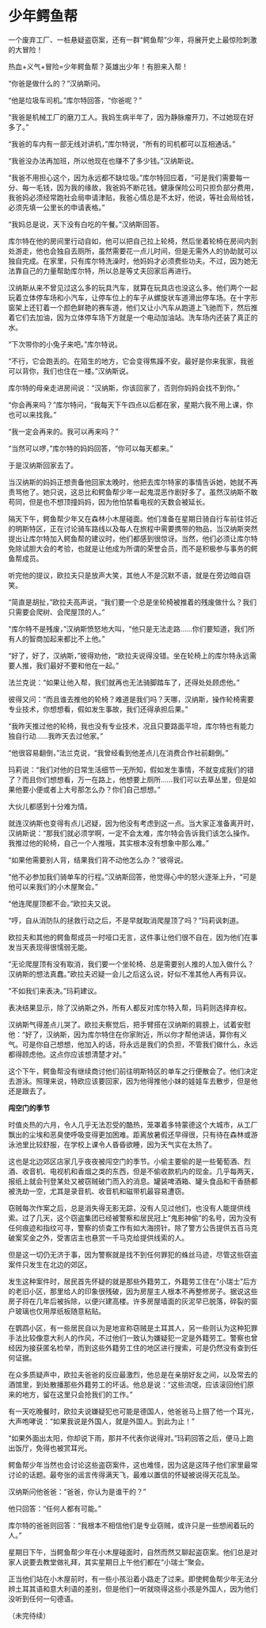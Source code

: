 # 少年鳄鱼帮

一个废弃工厂、一桩悬疑盗窃案，还有一群“鳄鱼帮”少年，将展开史上最惊险刺激的大冒险！ 

热血+义气+冒险=少年鳄鱼帮？英雄出少年！有胆来入帮！ 

“你爸是做什么的？”汉纳斯问。 

“他是垃圾车司机。”库尔特回答，“你爸呢？” 

“我爸是机械工厂的磨刀工人。我妈生病半年了，因为静脉瘤开刀，不过她现在好多了。” 

“我爸的车内有一部无线对讲机，”库尔特说，“所有的司机都可以互相通话。” 

“我爸没办法再加班，所以他现在也赚不了多少钱。”汉纳斯说。 

“我爸不用担心这个，因为永远都不缺垃圾。”库尔特回应着，“可是我们需要每一分、每一毛钱，因为我的缘故，我爸妈不断花钱。健康保险公司只担负部分费用，我爸妈必须经常跑社会局申请津贴，我爸心情总是不太好，他说，等社会局给钱，必须先填一公里长的申请表格。” 

“我妈总是说，天下没有白吃的午餐。”汉纳斯回答。 

库尔特在他的房间里行动自如，他可以把自己拉上轮椅，然后坐着轮椅在房间内到处游走，他也会独自去厕所，虽然需要花一点儿时间，但是无需外人的协助就可以独自完成。在家里，只有库尔特洗澡时，他妈妈才必须费些功夫。不过，因为她无法靠自己的力量帮助库尔特，所以总是等丈夫回家后再进行。 

汉纳斯从来不曾见过这么多的玩具汽车，就算在玩具店也没这么多。他们两个一起玩着立体停车场和小汽车，让停车位上的车子从螺旋状车道滑出停车场。在十字形窗架上还钉着一个颜色鲜艳的赛车道，他们又让小汽车从跑道上飞驰而下，然后推着它们去加油，因为立体停车场下方就是一个电动加油站。洗车场内还装了真正的水。 

“下次带你的小兔子来吧。”库尔特说。 

“不行，它会跑丢的。在陌生的地方，它会变得焦躁不安。最好是你来我家，我爸可以背你，我们也住在一楼。”汉纳斯说。 

库尔特的母亲走进房间说：“汉纳斯，你该回家了，否则你妈妈会找不到你。” 

“你会再来吗？”库尔特问，“我每天下午四点以后都在家，星期六我不用上课，你也可以来找我。” 

“我一定会再来的。我可以再来吗？” 

“当然可以啰，”库尔特的妈妈回答，“你可以每天都来。” 

于是汉纳斯回家去了。 

当汉纳斯的妈妈正想责备他回家太晚时，他把去库尔特家的事情告诉她，她就不再责骂他了。她只说，这总比和鳄鱼帮少年一起鬼混恶作剧好多了。虽然汉纳斯不敢苟同，但是也不想顶撞妈妈，因为他怕禁看电视的天数会被延长。 

隔天下午，鳄鱼帮少年又在森林小木屋碰面。他们准备在星期日骑自行车前往邻近的明斯特区，正在讨论骑车路线以及每人在旅程中需要携带的物品，当汉纳斯突然提出让库尔特加入鳄鱼帮的建议时，他们都感到很惊讶。当然，他们必须让库尔特免除试胆大会的考验，也就是让他成为所谓的荣誉会员，而不是积极参与事务的鳄鱼帮成员。 

听完他的提议，欧拉夫只是放声大笑，其他人不是沉默不语，就是在旁边暗自窃笑。 

“简直是胡扯，”欧拉夫高声说，“我们要一个总是坐轮椅被推着的残废做什么？我们只需要会爬树、会爬屋顶的人。” 

“库尔特不是残废，”汉纳斯愤怒地大叫，“他只是无法走路……你们要知道，我们所有人的智商加起来都比不上他。” 

“好了，好了，汉纳斯，”彼得劝他，“欧拉夫说得没错。坐在轮椅上的库尔特永远需要人推，我们最好不要和他在一起。” 

法兰克说：“如果让他入帮，我们就再也无法骑脚踏车了，还得处处顾虑他。” 

彼得又问：“而且谁去推他的轮椅？难道是我们吗？天哪，汉纳斯，操作轮椅需要专业技术，你想想看，假如发生事故，我们还得承担后果。” 

“我昨天推过他的轮椅，我也没有专业技术，况且只要路面平坦，库尔特也有能力独自行动……我昨天去过他家。” 

“他很容易翻倒，”法兰克说，“我曾经看到他差点儿在消费合作社前翻倒。” 

玛莉说：“我们对他的日常生活细节一无所知，假如发生事情，不就变成我们的错了？而且你们想想看，万一在路上，他想要上厕所……我们可以去草丛里，但是如果他要小便或者上大号那怎么办？你们自己想想。” 

大伙儿都感到十分难为情。 

就连汉纳斯也变得有点儿迟疑，因为他没有考虑到这一点。当大家正准备离开时，汉纳斯说：“那我们就必须学啊，一定不会太难，库尔特会告诉我们该怎么操作。我推过他的轮椅，自己一个人推哦，其实根本没有想象中那么难。” 

“如果他需要别人背，结果我们背不动他怎么办？”彼得说。 

“他不必参加我们骑单车的行程。”汉纳斯回答，他觉得心中的怒火逐渐上升，“可是他可以来我们的小木屋聚会。” 

“他连爬屋顶都不会。”欧拉夫又说。 

“哼，自从消防队的拯救行动之后，不是早就取消爬屋顶了吗？”玛莉讽刺道。 

欧拉夫和其他的鳄鱼帮成员一时哑口无言，这件事让他们很不自在，因为他们在事发当天表现得很懦弱无能。 

“无论爬屋顶有没有取消，我们要一个坐轮椅、总是需要别人推的人加入做什么？汉纳斯的想法真蠢。”欧拉夫迟疑一会儿之后这么说，好似不准其他人再有异议。 

“不如我们来表决。”玛莉建议。 

表决结果显示，除了汉纳斯之外，所有人都反对库尔特入帮，玛莉则选择弃权。 

汉纳斯气得差点儿哭了。欧拉夫察觉后，把手臂搭在汉纳斯的肩膀上，试着安慰他：“好了，汉纳斯，因为库尔特住在你家附近，所以你才帮他讲话，算你有义气。可是你自己想想，他加入的话，将永远是我们的负担，不管我们做什么，永远都得顾虑他。这点你应该想清楚才对。”

这个下午，鳄鱼帮没有继续商讨他们前往明斯特区的单车之行便散会了。他们决定去游泳。照理来说，特欧应该要回家，因为他得推他小妹的娃娃车去散步，但是他还是跟去了。 

**闯空门的季节**

时值炎热的六月，令人几乎无法忍受的酷热，笼罩着多特蒙德这个大城市，从工厂飘出的尘埃和恶臭使呼吸变得更加困难。距离放暑假还早得很，只有待在森林或游泳池里比较舒服，在学校上课令人昏昏欲睡，因为天气实在太热了。 

这也是北边郊区店家几乎夜夜被闯空门的季节。小偷主要偷的是一些葡萄酒、烈酒、收音机、电视机和香烟之类的东西，但是不偷收款机内的现金。几乎每两天，报纸上就会刊登某处又被窃贼破门而入的消息。罐装啤酒箱、罐头食品和干香肠都被洗劫一空，尤其是录音机、收音机和磁带机最容易遭窃。 

窃贼每次作案之后，总是消失得无影无踪，没有人见过他们，也没有人能提供线索。过了几天，这个窃盗集团已经被警察和居民冠上“鬼影神偷”的名号，因为没有任何痕迹和指纹可寻，警察的侦查工作有如大海捞针。除了警方公告提供五百马克破案奖金之外，受害店主也悬赏一千马克给提供线索的人。 

但是这一切仍无济于事，因为警察就是找不到任何罪犯的蛛丝马迹，尽管这些窃盗案件只发生在北边的郊区。 

发生这种案件时，居民首先怀疑的就是那些外籍劳工，外籍劳工住在“小瑞士”后方的老旧小区，那里给人的印象很残破，因为房屋主人根本不再整修房子。据说这些房子将在几年后被拆除，以便兴建高楼。许多房屋墙面的灰泥早已脱落，碎裂的窗户玻璃也仅用厚纸板随意粘贴。 

在鹦鹉小区，有一些居民自以为是地宣称窃贼是土耳其人，另一些则认为这种犯罪手法比较像意大利人的作风，不过他们一致认为嫌疑犯一定是外籍劳工。警察也曾经因为接获匿名检举，而到这些外籍劳工住的地区进行搜索，可是仍然没有查到任何证据。 

在众多质疑声中，欧拉夫爸爸的反应最激烈，他总是在亲朋好友之间，以及常去的酒馆里，到处散播那些外籍劳工的坏话。他总是说：“这些流氓，应该滚回他们原来的地方，留在这里只会抢我们的工作。” 

有一天吃晚餐时，欧拉夫说嫌疑犯也可能是德国人，他爸爸马上掴了他一个耳光，大声咆哮说：“如果我说是外国人，就是外国人。到此为止！” 

“如果外面出太阳，你却说下雨，那并不代表你说得对。”玛莉回答之后，便马上跑出饭厅，免得也被赏耳光。 

鳄鱼帮少年当然也会讨论这些盗窃案件，这也难怪，因为这是这阵子他们家里最常讨论的话题。最夸张的谣言传得满天飞，最难以置信的怀疑被说得天花乱坠。 

汉纳斯问他爸爸：“爸爸，你认为是谁干的？” 

他只回答：“任何人都有可能。” 

库尔特的爸爸则回答：“我根本不相信他们是专业窃贼，或许只是一些想闹着玩的人。” 

星期日下午，当鳄鱼帮少年在小木屋碰面时，自然而然又聊起盗窃案。他们总是对家人说要去教堂做礼拜，其实星期日上午他们都在“小瑞士”聚会。 

正当他们站在小木屋前时，有一些小孩沿着小路走了过来。即使鳄鱼帮少年无法分辨土耳其语和意大利语的差别，但是他们一听就晓得这些小孩是外国人，因为他们没听到任何一句德语。 

（未完待续）
